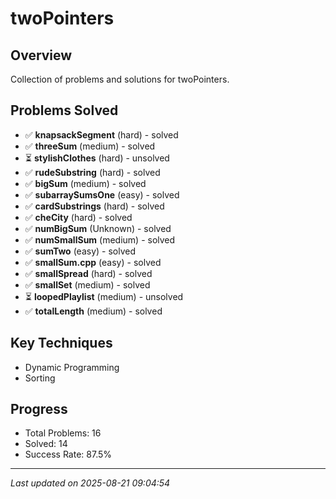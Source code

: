 # twoPointers

## Overview
Collection of problems and solutions for twoPointers.

## Problems Solved
- ✅ **knapsackSegment** (hard) - solved
- ✅ **threeSum** (medium) - solved
- ⏳ **stylishClothes** (hard) - unsolved
- ✅ **rudeSubstring** (hard) - solved
- ✅ **bigSum** (medium) - solved
- ✅ **subarraySumsOne** (easy) - solved
- ✅ **cardSubstrings** (hard) - solved
- ✅ **cheCity** (hard) - solved
- ✅ **numBigSum** (Unknown) - solved
- ✅ **numSmallSum** (medium) - solved
- ✅ **sumTwo** (easy) - solved
- ✅ **smallSum.cpp** (easy) - solved
- ✅ **smallSpread** (hard) - solved
- ✅ **smallSet** (medium) - solved
- ⏳ **loopedPlaylist** (medium) - unsolved
- ✅ **totalLength** (medium) - solved

## Key Techniques
- Dynamic Programming
- Sorting

## Progress
- Total Problems: 16
- Solved: 14
- Success Rate: 87.5%

---
*Last updated on 2025-08-21 09:04:54*
